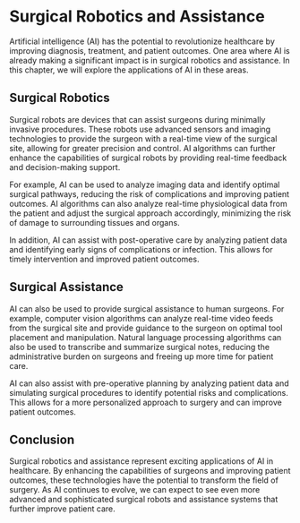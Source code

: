 Surgical Robotics and Assistance
===============================================================================

Artificial intelligence (AI) has the potential to revolutionize healthcare by improving diagnosis, treatment, and patient outcomes. One area where AI is already making a significant impact is in surgical robotics and assistance. In this chapter, we will explore the applications of AI in these areas.

Surgical Robotics
-----------------

Surgical robots are devices that can assist surgeons during minimally invasive procedures. These robots use advanced sensors and imaging technologies to provide the surgeon with a real-time view of the surgical site, allowing for greater precision and control. AI algorithms can further enhance the capabilities of surgical robots by providing real-time feedback and decision-making support.

For example, AI can be used to analyze imaging data and identify optimal surgical pathways, reducing the risk of complications and improving patient outcomes. AI algorithms can also analyze real-time physiological data from the patient and adjust the surgical approach accordingly, minimizing the risk of damage to surrounding tissues and organs.

In addition, AI can assist with post-operative care by analyzing patient data and identifying early signs of complications or infection. This allows for timely intervention and improved patient outcomes.

Surgical Assistance
-------------------

AI can also be used to provide surgical assistance to human surgeons. For example, computer vision algorithms can analyze real-time video feeds from the surgical site and provide guidance to the surgeon on optimal tool placement and manipulation. Natural language processing algorithms can also be used to transcribe and summarize surgical notes, reducing the administrative burden on surgeons and freeing up more time for patient care.

AI can also assist with pre-operative planning by analyzing patient data and simulating surgical procedures to identify potential risks and complications. This allows for a more personalized approach to surgery and can improve patient outcomes.

Conclusion
----------

Surgical robotics and assistance represent exciting applications of AI in healthcare. By enhancing the capabilities of surgeons and improving patient outcomes, these technologies have the potential to transform the field of surgery. As AI continues to evolve, we can expect to see even more advanced and sophisticated surgical robots and assistance systems that further improve patient care.
